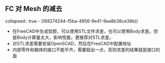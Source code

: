 ## FC 对 Mesh 的减去
collapsed:: true
	- ((68274244-f5ba-4956-9e41-9ea8b38ce38b))
- 在FreeCAD中生成型腔，可以使用STL文件求差，也可以使用Body求差。但是Body计算量太大，影响性能，更推荐对STL求差。
- 对STL求差需要安装OpenSCAD，然后在FreeCAD中配置地址
- 内部零件和箱体的接口不能平齐，需要超出一点，否则求差的结果就是接口的面